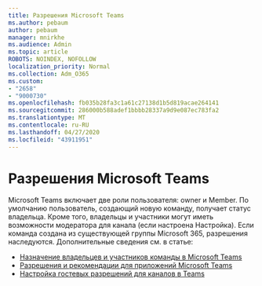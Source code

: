 ```yaml
---
title: Разрешения Microsoft Teams
ms.author: pebaum
author: pebaum
manager: mnirkhe
ms.audience: Admin
ms.topic: article
ROBOTS: NOINDEX, NOFOLLOW
localization_priority: Normal
ms.collection: Adm_O365
ms.custom:
- "2658"
- "9000730"
ms.openlocfilehash: fb035b28fa3c1a61c27138d1b5d819acae264141
ms.sourcegitcommit: 286000b588adef1bbbb28337a9d9e087ec783fa2
ms.translationtype: MT
ms.contentlocale: ru-RU
ms.lasthandoff: 04/27/2020
ms.locfileid: "43911951"
---
```

# <a name="microsoft-teams-permissions"></a>Разрешения Microsoft Teams

Microsoft Teams включает две роли пользователя: owner и Member. По умолчанию пользователь, создающий новую команду, получает статус владельца. Кроме того, владельцы и участники могут иметь возможности модератора для канала (если настроена Настройка). Если команда создана из существующей группы Microsoft 365, разрешения наследуются. Дополнительные сведения см. в статье:

- [Назначение владельцев и участников команды в Microsoft Teams](https://docs.microsoft.com/microsoftteams/assign-roles-permissions)
- [Разрешения и рекомендации для приложений Microsoft Teams](https://docs.microsoft.com/microsoftteams/app-permissions)
- [Настройка гостевых разрешений для каналов в Teams](https://support.office.com/article/4756c468-2746-4bfd-a582-736d55fcc169)
